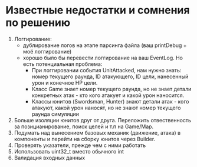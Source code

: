 # **Известные недостатки и сомнения по решению**
1. Логгирование:
   - дублирование логов на этапе парсинга файла (ваш printDebug + моё логгирование)
   - хорошо было бы перевести логгирование на ваш EventLog. Но есть потенциальная проблема:
      - При логгировании события UnitAttacked, нам нужно знать: номер текущего раунда, ID атакующего, ID цели, нанесенный урон и конечное HP цели.
      - Класс Game знает номер текущего раунда, но не знает детали конкретных атак - кто кого атакует и какой урон наносится. 
      - Классы юнитов (Swordsman, Hunter) знают детали атак - кого атакуют, какой урон наносят, но не знают номер текущего раунда симуляции
2. Больше изоляции юнитов друг от друга. Переложить отвественность за позицианирование, поиск целей и т.п на Game/Map.
3. Подумать над вынесением базовых механик (движение, атака) в компоненты и перейти на сборку юнитов через Builder.   
4. Проверять указатели, прежде чем с ними работать
5. Использовать uint32_t вместо обычного int
6. Валидация входных данных